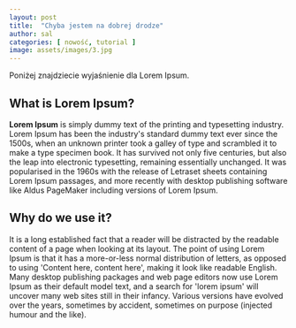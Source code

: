 ```yaml
---
layout: post
title:  "Chyba jestem na dobrej drodze"
author: sal
categories: [ nowość, tutorial ]
image: assets/images/3.jpg
---
```


Poniżej znajdziecie wyjaśnienie dla Lorem Ipsum.

## What is Lorem Ipsum?

**Lorem Ipsum**  is simply dummy text of the printing and typesetting industry. Lorem Ipsum has been the industry's standard dummy text ever since the 1500s, when an unknown printer took a galley of type and scrambled it to make a type specimen book. It has survived not only five centuries, but also the leap into electronic typesetting, remaining essentially unchanged. It was popularised in the 1960s with the release of Letraset sheets containing Lorem Ipsum passages, and more recently with desktop publishing software like Aldus PageMaker including versions of Lorem Ipsum.

## Why do we use it?

It is a long established fact that a reader will be distracted by the readable content of a page when looking at its layout. The point of using Lorem Ipsum is that it has a more-or-less normal distribution of letters, as opposed to using 'Content here, content here', making it look like readable English. Many desktop publishing packages and web page editors now use Lorem Ipsum as their default model text, and a search for 'lorem ipsum' will uncover many web sites still in their infancy. Various versions have evolved over the years, sometimes by accident, sometimes on purpose (injected humour and the like).

<!--stackedit_data:
eyJoaXN0b3J5IjpbLTIwMDY1Njk0NjYsNjAxNDM4ODYxXX0=
-->
